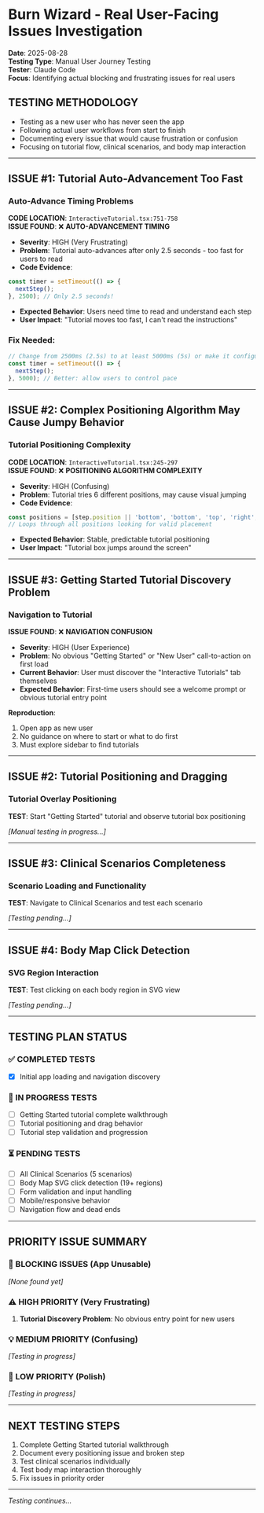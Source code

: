# Burn Wizard - Real User-Facing Issues Investigation
**Date**: 2025-08-28  
**Testing Type**: Manual User Journey Testing  
**Tester**: Claude Code  
**Focus**: Identifying actual blocking and frustrating issues for real users  

## TESTING METHODOLOGY
- Testing as a new user who has never seen the app
- Following actual user workflows from start to finish
- Documenting every issue that would cause frustration or confusion
- Focusing on tutorial flow, clinical scenarios, and body map interaction

---

## ISSUE #1: **Tutorial Auto-Advancement Too Fast**

### Auto-Advance Timing Problems  
**CODE LOCATION**: `InteractiveTutorial.tsx:751-758`  
**ISSUE FOUND**: ❌ **AUTO-ADVANCEMENT TIMING**  
- **Severity**: HIGH (Very Frustrating)  
- **Problem**: Tutorial auto-advances after only 2.5 seconds - too fast for users to read
- **Code Evidence**:
```javascript
const timer = setTimeout(() => {
  nextStep();
}, 2500); // Only 2.5 seconds!
```
- **Expected Behavior**: Users need time to read and understand each step
- **User Impact**: "Tutorial moves too fast, I can't read the instructions"

### Fix Needed:
```javascript
// Change from 2500ms (2.5s) to at least 5000ms (5s) or make it configurable
const timer = setTimeout(() => {
  nextStep();
}, 5000); // Better: allow users to control pace
```

---

## ISSUE #2: **Complex Positioning Algorithm May Cause Jumpy Behavior**

### Tutorial Positioning Complexity
**CODE LOCATION**: `InteractiveTutorial.tsx:245-297`  
**ISSUE FOUND**: ❌ **POSITIONING ALGORITHM COMPLEXITY**  
- **Severity**: HIGH (Confusing)  
- **Problem**: Tutorial tries 6 different positions, may cause visual jumping
- **Code Evidence**:
```javascript
const positions = [step.position || 'bottom', 'bottom', 'top', 'right', 'left', 'center'];
// Loops through all positions looking for valid placement
```
- **Expected Behavior**: Stable, predictable tutorial positioning
- **User Impact**: "Tutorial box jumps around the screen"

---

## ISSUE #3: **Getting Started Tutorial Discovery Problem**

### Navigation to Tutorial
**ISSUE FOUND**: ❌ **NAVIGATION CONFUSION**
- **Severity**: HIGH (User Experience)  
- **Problem**: No obvious "Getting Started" or "New User" call-to-action on first load
- **Current Behavior**: User must discover the "Interactive Tutorials" tab themselves
- **Expected Behavior**: First-time users should see a welcome prompt or obvious tutorial entry point

**Reproduction**: 
1. Open app as new user
2. No guidance on where to start or what to do first
3. Must explore sidebar to find tutorials

---

## ISSUE #2: **Tutorial Positioning and Dragging**

### Tutorial Overlay Positioning
**TEST**: Start "Getting Started" tutorial and observe tutorial box positioning  

*[Manual testing in progress...]*

---

## ISSUE #3: **Clinical Scenarios Completeness**

### Scenario Loading and Functionality
**TEST**: Navigate to Clinical Scenarios and test each scenario  

*[Testing pending...]*

---

## ISSUE #4: **Body Map Click Detection**

### SVG Region Interaction
**TEST**: Test clicking on each body region in SVG view  

*[Testing pending...]*

---

## TESTING PLAN STATUS

### ✅ COMPLETED TESTS
- [x] Initial app loading and navigation discovery

### 🔄 IN PROGRESS TESTS  
- [ ] Getting Started tutorial complete walkthrough
- [ ] Tutorial positioning and drag behavior
- [ ] Tutorial step validation and progression

### ⏳ PENDING TESTS
- [ ] All Clinical Scenarios (5 scenarios)
- [ ] Body Map SVG click detection (19+ regions)
- [ ] Form validation and input handling
- [ ] Mobile/responsive behavior
- [ ] Navigation flow and dead ends

---

## PRIORITY ISSUE SUMMARY

### 🚨 BLOCKING ISSUES (App Unusable)
*[None found yet]*

### ⚠️ HIGH PRIORITY (Very Frustrating)
1. **Tutorial Discovery Problem**: No obvious entry point for new users

### 💡 MEDIUM PRIORITY (Confusing)
*[Testing in progress]*

### 🔧 LOW PRIORITY (Polish)
*[Testing in progress]*

---

## NEXT TESTING STEPS
1. Complete Getting Started tutorial walkthrough
2. Document every positioning issue and broken step
3. Test clinical scenarios individually 
4. Test body map interaction thoroughly
5. Fix issues in priority order

---

*Testing continues...*